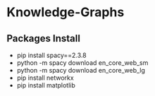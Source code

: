 # Knowledge-Graphs
## Packages Install
- pip install spacy==2.3.8
- python -m spacy download en_core_web_sm
- python -m spacy download en_core_web_lg
- pip install networkx
- pip install matplotlib
